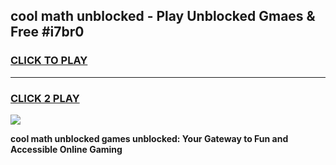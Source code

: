 
## cool math unblocked - Play Unblocked Gmaes & Free #i7br0
<h3>
<a href="https://news.freeplayer.one?title=cool_math_unblocked&ref=24F">CLICK TO PLAY</a></h3>
<hr>

<h3>
<a href="https://news.freeplayer.one?title=cool_math_unblocked&ref=24F">CLICK 2 PLAY</a>
  
</h3>

<a href="https://news.freeplayer.one?title=cool_math_unblocked&ref=24F/"><img src="https://clearcache.store/games.png"></a>


**cool math unblocked games unblocked: Your Gateway to Fun and Accessible Online Gaming**
